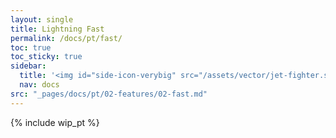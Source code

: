 ```yaml
---
layout: single
title: Lightning Fast
permalink: /docs/pt/fast/
toc: true
toc_sticky: true
sidebar:
  title: '<img id="side-icon-verybig" src="/assets/vector/jet-fighter.svg"/>Rápido'
  nav: docs
src: "_pages/docs/pt/02-features/02-fast.md"
---
```


{% include wip_pt %}
